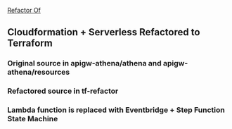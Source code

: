 [Refactor Of](https://github.com/JefAlive/apigw-athena)

## Cloudformation + Serverless Refactored to Terraform

### Original source in apigw-athena/athena and apigw-athena/resources

### Refactored source in tf-refactor 

### Lambda function is replaced with Eventbridge + Step Function State Machine
